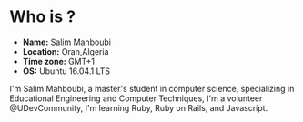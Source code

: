 # Who is ?
* **Name:** Salim Mahboubi
* **Location:** Oran,Algeria
* **Time zone:** GMT+1
* **OS:** Ubuntu 16.04.1 LTS

I'm Salim Mahboubi, a master's student in computer science, specializing in Educational Engineering and Computer Techniques, I'm a volunteer @UDevCommunity, I'm learning Ruby, Ruby on Rails, and Javascript.
